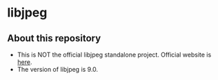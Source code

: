 libjpeg
=======

## About this repository

 - This is NOT the official libjpeg standalone project. Official website is [here](http://libjpeg.sourceforge.net/).
 - The version of libjpeg is 9.0.